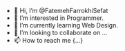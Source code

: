 - 👋 Hi, I’m @FatemehFarrokhiSefat
- 👀 I’m interested in Programmer.
- 🌱 I’m currently learning Web Design.
- 💞️ I’m looking to collaborate on ...
- 📫 How to reach me {...}

<!---
FatemehFarokhiSefat/FatemehFarokhiSefat is a ✨ special ✨ repository because its `README.md` (this file) appears on your GitHub profile.
You can click the Preview link to take a look at your changes.
--->
